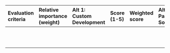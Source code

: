 | Evaluation criteria | Relative importance (weight) | Alt 1: Custom Development | Score (1-5) | Weighted score | Alt 2: Packaged Software | Score (1-5) | Weighted score | Alt 3: Outsourcing | Score (1-5) | Weighted score |
| :------------------ | :--------------------------- | :------------------------ | :---------- | :------------- | :----------------------- | :---------- | :------------- | :----------------- | :---------- | :------------- |
|                     |                              |                           |             |                |                          |             |                |                    |             |                |
|                     |                              |                           |             |                |                          |             |                |                    |             |                |
|                     |                              |                           |             |                |                          |             |                |                    |             |                |
|                     |                              |                           |             |                |                          |             |                |                    |             |                |
|                     |                              |                           |             |                |                          |             |                |                    |             |                |
|                     |                              |                           |             |                |                          |             |                |                    |             |                |
|                     |                              |                           |             |                |                          |             |                |                    |             |                |
|                     |                              |                           |             |                |                          |             |                |                    |             |                |
|                     |                              |                           |             |                |                          |             |                |                    |             |                |
|                     |                              |                           |             |                |                          |             |                |                    |             |                |
|                     |                              |                           |             |                |                          |             |                |                    |             |                |
